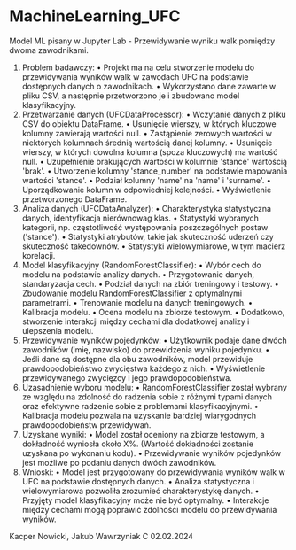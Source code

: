 # MachineLearning_UFC
Model ML pisany w Jupyter Lab - Przewidywanie wyniku walk pomiędzy dwoma zawodnikami.

1. Problem badawczy:
    • Projekt ma na celu stworzenie modelu do przewidywania wyników walk w zawodach UFC na podstawie dostępnych danych o zawodnikach.
    • Wykorzystano dane zawarte w pliku CSV, a następnie przetworzono je i zbudowano model klasyfikacyjny.
2. Przetwarzanie danych (UFCDataProcessor):
    • Wczytanie danych z pliku CSV do obiektu DataFrame.
    • Usunięcie wierszy, w których kluczowe kolumny zawierają wartości null.
    • Zastąpienie zerowych wartości w niektórych kolumnach średnią wartością danej kolumny.
    • Usunięcie wierszy, w których dowolna kolumna (spoza kluczowych) ma wartość null.
    • Uzupełnienie brakujących wartości w kolumnie 'stance' wartością 'brak'.
    • Utworzenie kolumny 'stance_number' na podstawie mapowania wartości 'stance'.
    • Podział kolumny 'name' na 'name' i 'surname'.
    • Uporządkowanie kolumn w odpowiedniej kolejności.
    • Wyświetlenie przetworzonego DataFrame.
3. Analiza danych (UFCDataAnalyzer):
    • Charakterystyka statystyczna danych, identyfikacja nierównowag klas.
    • Statystyki wybranych kategorii, np. częstotliwość występowania poszczególnych postaw ('stance').
    • Statystyki atrybutów, takie jak skuteczność uderzeń czy skuteczność takedownów.
    • Statystyki wielowymiarowe, w tym macierz korelacji.
4. Model klasyfikacyjny (RandomForestClassifier):
    • Wybór cech do modelu na podstawie analizy danych.
    • Przygotowanie danych, standaryzacja cech.
    • Podział danych na zbiór treningowy i testowy.
    • Zbudowanie modelu RandomForestClassifier z optymalnymi parametrami.
    • Trenowanie modelu na danych treningowych.
    • Kalibracja modelu.
    • Ocena modelu na zbiorze testowym.
    • Dodatkowo, stworzenie interakcji między cechami dla dodatkowej analizy i ulepszenia modelu.
5. Przewidywanie wyników pojedynków:
    • Użytkownik podaje dane dwóch zawodników (imię, nazwisko) do przewidzenia wyniku pojedynku.
    • Jeśli dane są dostępne dla obu zawodników, model przewiduje prawdopodobieństwo zwycięstwa każdego z nich.
    • Wyświetlenie przewidywanego zwycięzcy i jego prawdopodobieństwa.
6. Uzasadnienie wyboru modelu:
    • RandomForestClassifier został wybrany ze względu na zdolność do radzenia sobie z różnymi typami danych oraz efektywne radzenie sobie z problemami klasyfikacyjnymi.
    • Kalibracja modelu pozwala na uzyskanie bardziej wiarygodnych prawdopodobieństw przewidywań.
7. Uzyskane wyniki:
    • Model został oceniony na zbiorze testowym, a dokładność wyniosła około X%. (Wartość dokładności zostanie uzyskana po wykonaniu kodu).
    • Przewidywanie wyników pojedynków jest możliwe po podaniu danych dwóch zawodników.
8. Wnioski:
    • Model jest przygotowany do przewidywania wyników walk w UFC na podstawie dostępnych danych.
    • Analiza statystyczna i wielowymiarowa pozwoliła zrozumieć charakterystykę danych.
    • Przyjęty model klasyfikacyjny może nie być optymalny.
    • Interakcje między cechami mogą poprawić zdolności modelu do przewidywania wyników.


Kacper Nowicki, Jakub Wawrzyniak C 02.02.2024
